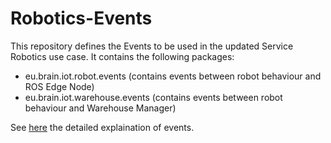 # Robotics-Events

This repository defines the Events to be used in the updated Service Robotics use case. It contains the following packages:

* eu.brain.iot.robot.events  (contains events between robot behaviour and ROS Edge Node)
* eu.brain.iot.warehouse.events   (contains events between robot behaviour and Warehouse Manager)

See [here](https://istitutoboella-my.sharepoint.com/:w:/g/personal/pert-projects_ismb_it/EaXDJA-FWppKsPSoleB5INsBm7kAwY1yRTDb9p4A0NZdZQ?e=yTaiG6) the detailed explaination of events.


